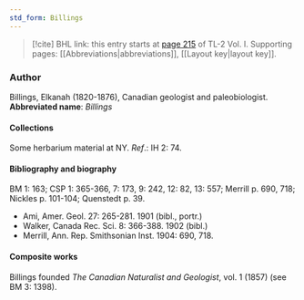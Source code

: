 ```yaml
---
std_form: Billings
---
```


> [!cite] BHL link: this entry starts at [page 215](https://www.biodiversitylibrary.org/page/33120346) of TL-2 Vol. I.
> Supporting pages: [[Abbreviations|abbreviations]], [[Layout key|layout key]].

### Author

Billings, Elkanah (1820-1876), Canadian geologist and paleobiologist. 
**Abbreviated name**: *Billings*

#### Collections

Some herbarium material at NY.
*Ref*.: IH 2: 74.

#### Bibliography and biography

BM 1: 163; CSP 1: 365-366, 7: 173, 9: 242, 12: 82, 13: 557; Merrill p. 690, 718; Nickles p. 101-104; Quenstedt p. 39.
- Ami, Amer. Geol. 27: 265-281. 1901 (bibl., portr.)
- Walker, Canada Rec. Sci. 8: 366-388. 1902 (bibl.)
- Merrill, Ann. Rep. Smithsonian Inst. 1904: 690, 718.

#### Composite works

Billings founded *The Canadian Naturalist and Geologist*, vol. 1 (1857) (see BM 3: 1398).

